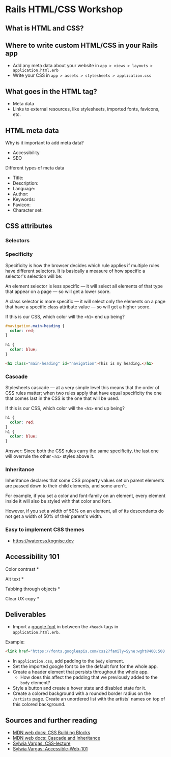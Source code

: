 # Rails HTML/CSS Workshop

## What is HTML and CSS?

## Where to write custom HTML/CSS in your Rails app
* Add any meta data about your website in `app > views > layouts > application.html.erb`
* Write your CSS in `app > assets > stylesheets > application.css`

## What goes in the HTML <head> tag?
* Meta data
* Links to external resources, like stylesheets, imported fonts, favicons, etc.

## HTML meta data
Why is it important to add meta data?
* Accessibility
* SEO

Different types of meta data
* Title:
* Description: 
* Language: 
* Author: 
* Keywords: 
* Favicon: 
* Character set: 

## CSS attributes
### Selectors

### Specificity
Specificity is how the browser decides which rule applies if multiple rules have different selectors. It is basically a measure of how specific a selector's selection will be:

An element selector is less specific — it will select all elements of that type that appear on a page — so will get a lower score.

A class selector is more specific — it will select only the elements on a page that have a specific class attribute value — so will get a higher score.

If this is our CSS, which color will the `<h1>` end up being?

```css
#navigation.main-heading { 
  color: red; 
}
        
h1 { 
  color: blue; 
}
```

```html
<h1 class="main-heading" id="navigation">This is my heading.</h1>
```

### Cascade
Stylesheets cascade — at a very simple level this means that the order of CSS rules matter; when two rules apply that have equal specificity the one that comes last in the CSS is the one that will be used.

If this is our CSS, which color will the `<h1>` end up being?

```css
h1 { 
  color: red; 
}
h1 { 
  color: blue; 
}
```

Answer: Since both the CSS rules carry the same specificity, the last one will overrule the other `<h1>` styles above it.

### Inheritance
Inheritance declares that some CSS property values set on parent elements are passed down to their child elements, and some aren't.

For example, if you set a color and font-family on an element, every element inside it will also be styled with that color and font.

However, if you set a width of 50% on an element, all of its descendants do not get a width of 50% of their parent's width.

### Easy to implement CSS themes
* https://watercss.kognise.dev

## Accessibility 101
Color contrast
* 

Alt text
* 

Tabbing through objects
* 

Clear UX copy
* 

## Deliverables
* Import a [google font](https://fonts.google.com) in between the `<head>` tags in `application.html.erb`.

Example:
  ```html
  <link href="https://fonts.googleapis.com/css2?family=Syne:wght@400;500;600;700;800&display=swap" rel="stylesheet">
  ```

* In `application.css`, add padding to the `body` element.
* Set the imported google font to be the default font for the whole app.
* Create a header element that persists throughout the whole app.
  * How does this affect the padding that we previously added to the `body` element?
* Style a button and create a hover state and disabled state for it.
* Create a colored background with a rounded border radius on the `/artists` page. Create an unordered list with the artists' names on top of this colored background.

## Sources and further reading
* [MDN web docs: CSS Building Blocks](https://developer.mozilla.org/en-US/docs/Learn/CSS/Building_blocks)
* [MDN web docs: Cascade and Inheritance](https://developer.mozilla.org/en-US/docs/Learn/CSS/Building_blocks/Cascade_and_inheritance)
* [Sylwia Vargas: CSS-lecture](https://github.com/sylwiavargas/CSS-Lecture-And-Exercises)
* [Sylwia Vargas: Accessible-Web-101](https://github.com/sylwiavargas/Accessible-Web-101)